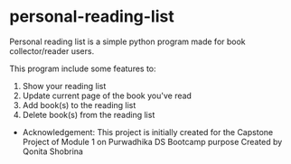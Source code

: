 # personal-reading-list
Personal reading list is a simple python program made for book collector/reader users. 

This program include some features to:
1. Show your reading list
2. Update current page of the book you've read
3. Add book(s) to the reading list
4. Delete book(s) from the reading list

* Acknowledgement:
  This project is initially created for the Capstone Project of Module 1 on Purwadhika DS Bootcamp purpose
  Created by Qonita Shobrina

